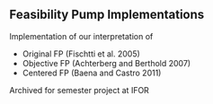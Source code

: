## Feasibility Pump Implementations
Implementation of our interpretation of

- Original FP (Fischtti et al. 2005)
- Objective FP (Achterberg and Berthold 2007)
- Centered FP (Baena and Castro 2011)

Archived for semester project at IFOR